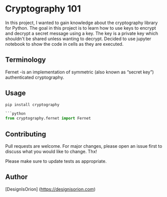 # Cryptography 101

In this project, I wanted to gain knowledge about the cryptography library for Python. The goal in this project is to learn how to use keys to encrypt and decrypt a secret message using a key. The key is a private key which shouldn't be shared unless wanting to decrypt. Decided to use jupyter notebook to show the code in cells as they are executed.

## Terminology
Fernet -is an implementation of symmetric (also known as “secret key”) authenticated cryptography.

## Usage

```python
pip install cryptography

```python
from cryptography.fernet import Fernet
```

## Contributing
Pull requests are welcome. For major changes, please open an issue first to discuss what you would like to change. Thx!

Please make sure to update tests as appropriate.

## Author
[DesignIsOrion] (https://designisorion.com)

